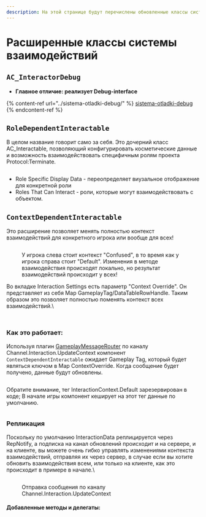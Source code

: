 ```yaml
---
description: На этой странице будут перечислены обновленные классы системы взаимодействий.
---
```


# Расширенные классы системы взаимодействий

## `AC_InteractorDebug`

* **Главное отличие: реализует Debug-interface**

{% content-ref url="../sistema-otladki-debug/" %}
[sistema-otladki-debug](../sistema-otladki-debug/)
{% endcontent-ref %}

## **`RoleDependentInteractable`**

В целом название говорит само за себя. Это дочерний класс AC\_Interactable, позволяющий конфигурировать косметические данные и возможность взаимодействовать специфичным ролям проекта Protocol:Terminate.&#x20;

<figure><img src="../../../.gitbook/assets/image (55).png" alt=""><figcaption></figcaption></figure>

* Role Specific Display Data - переопределяет виузальное отображение для конкретной роли
* Roles That Can Interact - роли, которые могут взаимодействовать с объектом.&#x20;

## `ContextDependentInteractable`

Это расширение позволяет менять полностью контекст взаимодействий для конкретного игрока или вообще для всех!

<figure><img src="../../../.gitbook/assets/image (2) (1).png" alt=""><figcaption><p>У игрока слева стоит контекст "Confused", в то время как у игрока справа стоит "Default". Изменения в методе взаимодействия происходят локально, но результат взаимодействий происходит у всех!</p></figcaption></figure>

Во вкладке Interaction Settings есть параметр "Context Override". Он представляет из себя Map GameplayTag/DataTableRowHandle.  Таким образом это позволяет полностью поменять контекст всех взаимодействий.\


<figure><img src="../../../.gitbook/assets/image (1) (1) (1) (1).png" alt=""><figcaption></figcaption></figure>

<figure><img src="../../../.gitbook/assets/image (3).png" alt=""><figcaption></figcaption></figure>

### Как это работает:

Используя плагин [GameplayMessageRouter](https://github.com/imnazake/gameplay-message-router/tree/master) по каналу Channel.Interaction.UpdateContext компонент `ContextDependentInteractable` ожидает Gameplay Tag, который будет являться ключом в Map ContextOverride. Когда сообщение будет получено,  данные будут обновлены.

<figure><img src="../../../.gitbook/assets/image (4).png" alt=""><figcaption></figcaption></figure>

Обратите внимание, тег InteractionContext.Default зарезервирован в коде; В начале игры компонент кеширует на этот тег данные по умолчанию.

<figure><img src="../../../.gitbook/assets/image (7).png" alt=""><figcaption></figcaption></figure>

### Репликация

Поскольку по умолчанию InteractionData реплицируется через RepNotify, а подписка на канал обновлений происходит и на сервере, и на клиенте, вы можете очень гибко управлять изменениями контекста взаимодействий, отправляя их через сервер, в случае если вы хотите обновить взаимодействия всем, или только на клиенте, как это происходит в примере в начале.\


<figure><img src="../../../.gitbook/assets/image (8).png" alt=""><figcaption><p>Отправка сообщения по каналу Channel.Interaction.UpdateContext</p></figcaption></figure>

#### Добавленные методы и делегаты:

<figure><img src="../../../.gitbook/assets/image (10).png" alt=""><figcaption></figcaption></figure>





